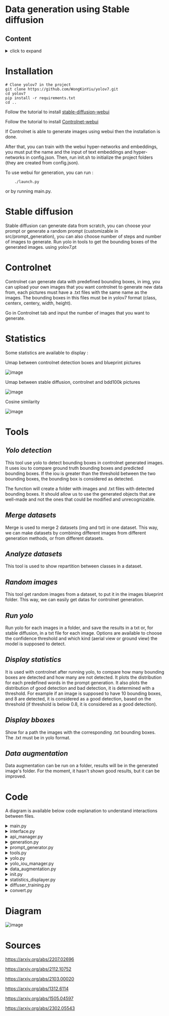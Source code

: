 # Data generation using Stable diffusion

## Content
<details>

<summary>
click to expand

</summary>

 - [Installation](#installation)
 - [Generate data using Stable diffusion](#stable)
 - [Generate data using Controlnet](#controlnet)
 - [Statistics](#statistics)
 - [Tools](#tools)
 - [Code](#code)
 - [Diagram](#diagram)
 - [Technology](#technology)
 - [Sources](#sources)

</details>


# <a id="installation" />Installation

	# Clone yolov7 in the project
	git clone https://github.com/WongKinYiu/yolov7.git
	cd yolov7
	pip install -r requirements.txt
	cd ..

Follow the tutorial to install [stable-diffusion-webui](https://github.com/AUTOMATIC1111/stable-diffusion-webui)	

Follow the tutorial to install [Controlnet-webui](https://github.com/Mikubill/sd-webui-controlnet)

If Controlnet is able to generate images using webui then the installation is done.

After that, you can train with the webui hyper-networks and embeddings, you must put the name and the input of text embeddings and hyper-networks in config.json.
Then, run init.sh to initialize the project folders (they are created from config.json).

To use webui for generation, you can run :
    
        ./launch.py
or by running main.py.

# <a id="stable" />Stable diffusion

Stable diffusion can generate data from scratch, you can choose your prompt or generate a random prompt (customizable in src/prompt_generation), you can also choose number of steps and number of images to generate.
Run yolo in tools to get the bounding boxes of the generated images. using yolov7.pt


# <a id="controlnet" />Controlnet

Controlnet can generate data with predefined bounding boxes, in img, you can upload your own images that you want controlnet to generate new data from, each pictures must have a .txt files with the same name as the images. The bounding boxes in this files must be in yolov7 format (class, centerx, centery, width, height).

Go in Controlnet tab and input the number of images that you want to generate.

# <a id="statistics" />Statistics

Some statistics are available to display :

Umap between controlnet detection boxes and blueprint pictures

![image](img_readme/Umap_boxes.png)

Umap between stable diffusion, controlnet and bdd100k pictures

![image](img_readme/Umap_pic.png)

Cosine similarity

![image](img_readme/cosine_sim.png)


# <a id="tools" />Tools

## *Yolo detection*

This tool use yolo to detect bounding boxes in controlnet generated images.
It uses iou to compare ground truth bounding boxes and predicted bounding boxes.
If the iou is greater than the threshold between the two bounding boxes, the bounding box is considered as detected.

The function will create a folder with images and .txt files with detected bounding boxes.
It should allow us to use the generated objects that are well-made and not the ones that could be modified and unrecognizable.

## *Merge datasets*

Merge is used to merge 2 datasets (img and txt) in one dataset.
This way, we can make datasets by combining different images from different
generation methods, or from different datasets.

## *Analyze datasets*

This tool is used to show repartition between classes in a dataset.

## *Random images*

This tool get random images from a dataset, to put it in the images blueprint folder.
This way, we can easily get datas for controlnet generation.

## *Run yolo*

Run yolo for each images in a folder, and save the results in a txt or, for stable diffusion, in a txt file for each image.
Options are available to choose the confidence threshold and which kind (aerial view or ground view) the model is supposed to detect.

## *Display statistics*

It is used with controlnet after running yolo, to compare how many bounding boxes are detected and how many are not detected.
It plots the distribution for each predefined words in the prompt generation.
It also plots the distribution of good detection and bad detection, it is determined with a threshold.
For example if an image is supposed to have 10 bounding boxes, and 8 are detected, it is considered as a good detection, based on the threshold (if threshold is below 0.8, it is considered as a good detection).

## *Display bboxes*

Show for a path the images with the corresponding .txt bounding boxes.
The .txt must be in yolo format.

## *Data augmentation*

Data augmentation can be run on a folder, results will be in the generated image's folder.
For the moment, it hasn't shown good results, but it can be improved.

# <a id="code" />Code
A diagram is available below code explanation to understand interactions between files.

<details>

<summary>
main.py
</summary>

Main is (obviously) the main file, it is used to run the project.
It's the one file load when using the shell command line ./launch.sh
It contains one function.

### init_tabs() :
Init the tabs of the interface, to add a new tab, create it in interface.py and add it here.
Also contains an integrated monitor to display prints.
It contains 3 tabs :
- Stable diffusion
- Controlnet
- Tools

Tools contains more tabs containing tools to use on the datasets.
</details>

<details>
<summary>
interface.py
</summary>

Interface function contains all the tabs of the interface, it is used to display the interface.
It contains 3 classes:
- Butt (interface for buttons)
- Input (interface for inputs)
- Output (interface for outputs)

These classes are used to create the interface, they are used in different tabs depending on the needs.

Now let's review all functions.

### get_path() :
Get path from filedialog and return path as a string.

### update_terminal(root, temp, out) :
Update the console in the interface, it is used to display prints in the interface.

### stable_diffusion_generation_tab(tab_generation) :
Create the tab for the image generation using stable diffusion webui.
Config is used to get the config.json file, it is used to get the path of the images and the path of the embeddings...


### controlnet_tab(tab_controlnet) :
Create the tab for the controlnet generation, also used config.json to get the path of parameters.


From here, tabs are all in tools tab.
### tools_tab(tab_tools) :
Launch comparison between CN and yolo files.

### analyze_tab(tab_analyze) :
Launch analyze of a dataset, it will show the repartition of classes in the dataset.

### merge_tab(tab_merge) :
Create the tab for the data merger, it will merge 2 datasets in one.

### add_random_tab(tab_get_random) :
Create the tab for the random data generator, it will get random images from a dataset
and add it to the blueprint folder, so that controlnet can generate new data from it.

### run_yolo(tab_run_yolo) :
Create the tab for yolo to run, on stable diffusion or controlnet generated images.
You can also choose weight and confidence threshold.

### statistics_tab(tab_statistics) :
Create the tab for the statistics. Stable diffusion  isn't available for the moment.
You must run yolo before running statistics, as yolo results are needed to run it.

### display_bbox_tab(tab_display_bbox) :
Create the tab for the display bbox, it will show images with the corresponding bounding boxes.
It uses yolo format.

### data_augmentation_tab(tab_data_augmentation) :
Create the tab for the data augmentation.

### yolo_iou_tab(tab_yolo_iou) :
Create the tab for yolo iou, to compare the iou of yolo and controlnet.


</details>

<details>
<summary>
api_manager.py
</summary>

Api manager is used to verify if the api is running, if not, it will launch it.
This way we can't run 2 api and crash the pc.

### number_of_files(directory) :
Get the number of files in a directory based on the number of .png files or .jpg files.

### api_close() :
Cancel the API, by killing the process

### api_monitor() :
Monitor the API, if it is not up, launch it

### print_images_info(path_of_generated_images, num_img) :
Print images information, it will print the number of images in the folder and the number of images to generate.

### load_api(num_img, payload_webui, is_controlnet, choice, hypernetwork, embedding, model) :
Load the API, generate images based on config, this function will use generation.py functions.

</details>

<details>
<summary>
generation.py
</summary>

Manage images generation using webui. Create a defined number of images.

### run_stable_diffusion(payload_webui, number_of_images_to_generate, choice, num_img, hypernetwork, embedding):
Run stable diffusion on config path, manage the files and folders.


### run_controlnet(payload_webui, quantity_to_generate, directory_img_control, hypernetwork, embedding, model):
Run controlnet on config path, manage the files and folders.

</details>

<details>
<summary>
prompt_generator.py
</summary>

File containing all functions to generate prompts.

We'll review only 2 functions, as the others are just string generators.

### words_list(is_string) :
Function to get a list of words, if is_string = 0, return all lists of words. 
If is_string = 1, return adjective list only. Else, return all lists of words
as a string.

### prompt_generator(use):
Generate a random prompt for the API, depending on the use parameter.
1 = stable diffusion prompt
2 = controlnet prompt

</details>

<details>
<summary>
tools.py
</summary>

File containing all tools functions.

### add_random(path_to_folder, number_of_images):
Function to add random files from a folder to another folder.
Rename the files to avoid conflicts.

### class_repartition(path_to_folder):
Function to count how many car, 
pedestrian and others are in a folder (repartition of classes)

### add_quantity(path_to_get, path_to_add):
Function to add quantity of files from a folder to another folder, and rename them to match the number of files in the folder.

### display_bbox(path):
Display the bounding box of images in a folder (1 txt for 1 img), (yolo format).

</details>

<details>
<summary>
yolo.py
</summary>

File to manage yolo. It modifies some .txt files with datas from yolo.

### numerical_sort(value):
Sorter for numerical values. Sort from ascending order.

### yolo_run(weight, path_images, conf):
Run yolo on config path, manage the files and folders.

</details>

<details>
<summary>
yolo_iou_manager.py
</summary>

Use .txt files to compare yolo prediction and ground truth bounding boxes.
It will create a folder with images containing the bounding boxes corresponding to the input
threshold.

### get_iou(bb1, bb2):
Calculate the Intersection over Union (IoU) of two bounding boxes.

### convert_format(line):
Convert the format of the line from yolo to x_min, y_min, x_max, y_max.

### compare(path_img, yolo_file, threshold):
Compare the predictions of yolo with the ground truth.

</details>

<details>
<summary>
data_augmentation.py
</summary>

Manage data augmentation for images, create a folder with the augmented images 
without modifying the original folder. We review only 2 functions, as the others are just
way of augmenting images (blur, noise, darken)

### random_augmentation(path_img):
Randomly augment the image, with blur, darken and noise, or not. Augmentation can be done multiple times on the same image.

### augment_folder(path_folder, path_folder_augmented):
Augment all the images in the folder, and save them in the augmented folder.

</details>

<details>
<summary>
init.py
</summary>

Initiate folder and files for the project.

### init_directory():
Initiate the directory for the project, create all folders needed.

</details>

<details>
<summary>
statistics_displayer.py
</summary>

Display statistics about the images in the folder.

### add_word(string_words, data_prediction, list_of_words, i):
Add a word to the string_words, and add the number of detection to the data_prediction.

### statistic(path, prediction, threshold):
Function to plot statistic of a folder of generated images.

### plot_by_synonymous(all_words_removed, string_words):
Function to plot words that are the most present in files that should be deleted

### plot_deleted(number_of_detection, number_of_detection_kept, data, all_words_kept, all_words_removed, string_words):
Plot the number of detection kept and deleted, and the words that are the most present in files that should be deleted.

</details>



<details>
<summary>
diffuser_training.py
</summary>

File to train the Unet of a stable diffusion model.

### make_grid(images, rows, cols):
Make a grid of images.

### evaluate(config, epoch, pipeline):
Evaluation for the trained model

### train_loop(config, model, noise_scheduler, optimizer, train_dataloader, lr_scheduler):
Manage the train loop 

### train_stable():
Train model, config are in  this file.
</details>


<details>
<summary>
convert.py
</summary>

Conversion for diffusers models

### convert_file(pt_filename: str, sf_filename: str,):
Convert a .bin file to .safetensors file

</details>

# <a id="diagram" />Diagram
	
![image](img_readme/diagram.png)


# <a id="sources" />Sources

https://arxiv.org/abs/2207.02696

https://arxiv.org/abs/2112.10752

https://arxiv.org/abs/2103.00020

https://arxiv.org/abs/1312.6114

https://arxiv.org/abs/1505.04597

https://arxiv.org/abs/2302.05543
